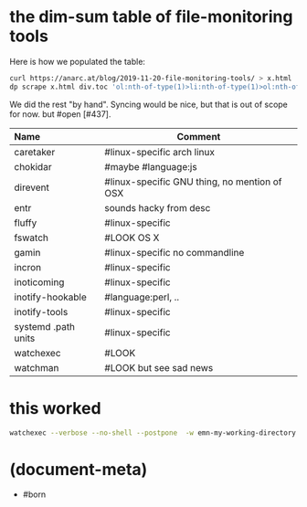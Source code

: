 # the dim-sum table of file-monitoring tools


Here is how we populated the table:

```bash
curl https://anarc.at/blog/2019-11-20-file-monitoring-tools/ > x.html
dp scrape x.html div.toc 'ol:nth-of-type(1)>li:nth-of-type(1)>ol:nth-of-type(1)>li' 'a:nth-of-type(1)'
```
We did the rest "by hand". Syncing would be nice, but that is out of scope
for now. but #open [#437].


| Name                | Comment
|:--------------------|---
|caretaker            | #linux-specific arch linux
|chokidar             | #maybe #language:js
|direvent             | #linux-specific GNU thing, no mention of OSX
|entr                 | sounds hacky from desc
|fluffy               | #linux-specific
|fswatch              | #LOOK OS X
|gamin                | #linux-specific no commandline
|incron               | #linux-specific
|inoticoming          | #linux-specific
|inotify-hookable     | #language:perl, ..
|inotify-tools        | #linux-specific
|systemd .path units  | #linux-specific
|watchexec            | #LOOK
|watchman             | #LOOK but see sad news




# this worked

```bash
watchexec --verbose --no-shell --postpone  -w emn-my-working-directory --filter '*/some-dir/file-1.txt' --debounce 15 emn/some-file.py foo bar baz
```



# (document-meta)

  - #born
